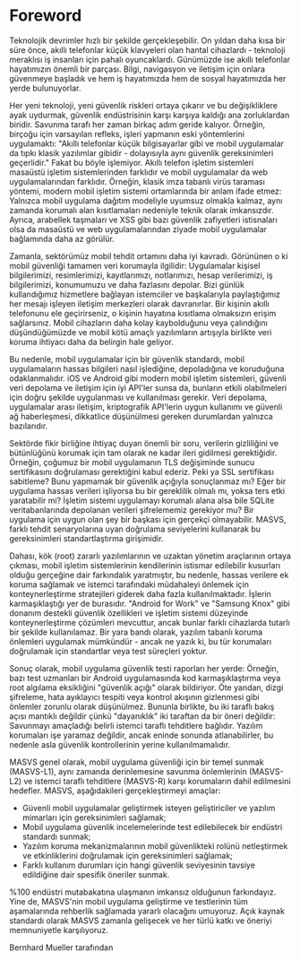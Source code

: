 # Foreword

Teknolojik devrimler hızlı bir şekilde gerçekleşebilir. On yıldan daha kısa bir süre önce, akıllı telefonlar küçük klavyeleri olan hantal cihazlardı - teknoloji meraklısı iş insanları için pahalı oyuncaklardı. Günümüzde ise akıllı telefonlar hayatımızın önemli bir parçası. Bilgi, navigasyon ve iletişim için onlara güvenmeye başladık ve hem iş hayatımızda hem de sosyal hayatımızda her yerde bulunuyorlar.

Her yeni teknoloji, yeni güvenlik riskleri ortaya çıkarır ve bu değişikliklere ayak uydurmak, güvenlik endüstrisinin karşı karşıya kaldığı ana zorluklardan biridir. Savunma tarafı her zaman birkaç adım geride kalıyor. Örneğin, birçoğu için varsayılan refleks, işleri yapmanın eski yöntemlerini uygulamaktı: "Akıllı telefonlar küçük bilgisayarlar gibi ve mobil uygulamalar da tıpkı klasik yazılımlar gibidir - dolayısıyla aynı güvenlik gereksinimleri geçerlidir." Fakat bu böyle işlemiyor. Akıllı telefon işletim sistemleri masaüstü işletim sistemlerinden farklıdır ve mobil uygulamalar da web uygulamalarından farklıdır. Örneğin, klasik imza tabanlı virüs taraması yöntemi, modern mobil işletim sistemi ortamlarında bir anlam ifade etmez: Yalnızca mobil uygulama dağıtım modeliyle uyumsuz olmakla kalmaz, aynı zamanda korumalı alan kısıtlamaları nedeniyle teknik olarak imkansızdır. Ayrıca, arabellek taşmaları ve XSS gibi bazı güvenlik zafiyetleri istisnaları olsa da masaüstü ve web uygulamalarından ziyade mobil uygulamalar bağlamında daha az görülür.

Zamanla, sektörümüz mobil tehdit ortamını daha iyi kavradı. Görününen o ki mobil güvenliği tamamen veri korumayla ilgilidir: Uygulamalar kişisel bilgilerimizi, resimlerimizi, kayıtlarımızı, notlarımızı, hesap verilerimizi, iş bilgilerimizi, konumumuzu ve daha fazlasını depolar. Bizi günlük kullandığımız hizmetlere bağlayan istemciler ve başkalarıyla paylaştığımız her mesajı işleyen iletişim merkezleri olarak davranırlar. Bir kişinin akıllı telefonunu ele geçirirseniz, o kişinin hayatına kısıtlama olmaksızın erişim sağlarsınız. Mobil cihazların daha kolay kaybolduğunu veya çalındığını düşündüğümüzde ve mobil kötü amaçlı yazılımların artışıyla birlikte veri koruma ihtiyacı daha da belirgin hale geliyor.

Bu nedenle, mobil uygulamalar için bir güvenlik standardı, mobil uygulamaların hassas bilgileri nasıl işlediğine, depoladığına ve koruduğuna odaklanmalıdır. iOS ve Android gibi modern mobil işletim sistemleri, güvenli veri depolama ve iletişim için iyi API'ler sunsa da, bunların etkili olabilmeleri için doğru şekilde uygulanması ve kullanılması gerekir. Veri depolama, uygulamalar arası iletişim, kriptografik API'lerin uygun kullanımı ve güvenli ağ haberleşmesi, dikkatlice düşünülmesi gereken durumlardan yalnızca bazılarıdır.

Sektörde fikir birliğine ihtiyaç duyan önemli bir soru, verilerin gizliliğini ve bütünlüğünü korumak için tam olarak ne kadar ileri gidilmesi gerektiğidir. Örneğin, çoğumuz bir mobil uygulamanın TLS değişiminde sunucu sertifikasını doğrulaması gerektiğini kabul ederiz. Peki ya SSL sertifikası sabitleme? Bunu yapmamak bir güvenlik açığıyla sonuçlanmaz mı? Eğer bir uygulama hassas verileri işliyorsa bu bir gereklilik olmalı mı, yoksa ters etki yaratabilir mi? İşletim sistemi uygulamayı korumalı alana alsa bile SQLite veritabanlarında depolanan verileri şifrelememiz gerekiyor mu? Bir uygulama için uygun olan şey bir başkası için gerçekçi olmayabilir. MASVS, farklı tehdit senaryolarına uyan doğrulama seviyelerini kullanarak bu gereksinimleri standartlaştırma girişimidir.

Dahası, kök (root) zararlı yazılımlarının ve uzaktan yönetim araçlarının ortaya çıkması, mobil işletim sistemlerinin kendilerinin istismar edilebilir kusurları olduğu gerçeğine dair farkındalık yaratmıştır, bu nedenle, hassas verilere ek koruma sağlamak ve istemci tarafındaki müdahaleyi önlemek için konteynerleştirme stratejileri giderek daha fazla kullanılmaktadır. İşlerin karmaşıklaştığı yer de burasıdır. "Android for Work" ve "Samsung Knox" gibi donanım destekli güvenlik özellikleri ve işletim sistemi düzeyinde konteynerleştirme çözümleri mevcuttur, ancak bunlar farklı cihazlarda tutarlı bir şekilde kullanılamaz. Bir yara bandı olarak, yazılım tabanlı koruma önlemleri uygulamak mümkündür - ancak ne yazık ki, bu tür korumaları doğrulamak için standartlar veya test süreçleri yoktur.

Sonuç olarak, mobil uygulama güvenlik testi raporları her yerde: Örneğin, bazı test uzmanları bir Android uygulamasında kod karmaşıklaştırma veya root algılama eksikliğini "güvenlik açığı" olarak bildiriyor. Öte yandan, dizgi şifreleme, hata ayıklayıcı tespiti veya kontrol akışının gizlenmesi gibi önlemler zorunlu olarak düşünülmez. Bununla birlikte, bu iki taraflı bakış açısı mantıklı değildir çünkü "dayanıklık" iki taraftan da bir öneri değildir: Savunmayı amaçladığı belirli istemci taraflı tehditlere bağlıdır. Yazılım korumaları işe yaramaz değildir, ancak eninde sonunda atlanabilirler, bu nedenle asla güvenlik kontrollerinin yerine kullanılmamalıdır.

MASVS genel olarak, mobil uygulama güvenliği için bir temel sunmak (MASVS-L1), aynı zamanda derinlemesine savunma önlemlerinin (MASVS-L2) ve istemci taraflı tehditlere (MASVS-R) karşı korumaların dahil edilmesini hedefler. MASVS, aşağıdakileri gerçekleştirmeyi amaçlar:

- Güvenli mobil uygulamalar geliştirmek isteyen geliştiriciler ve yazılım mimarları için gereksinimleri sağlamak;
- Mobil uygulama güvenlik incelemelerinde test edilebilecek bir endüstri standardı sunmak;
- Yazılım koruma mekanizmalarının mobil güvenlikteki rolünü netleştirmek ve etkinliklerini doğrulamak için gereksinimleri sağlamak;
- Farklı kullanım durumları için hangi güvenlik seviyesinin tavsiye edildiğine dair spesifik öneriler sunmak.

%100 endüstri mutabakatına ulaşmanın imkansız olduğunun farkındayız. Yine de, MASVS'nin mobil uygulama geliştirme ve testlerinin tüm aşamalarında rehberlik sağlamada yararlı olacağını umuyoruz. Açık kaynak standardı olarak MASVS zamanla gelişecek ve her türlü katkı ve öneriyi memnuniyetle karşılıyoruz.

Bernhard Mueller tarafından
